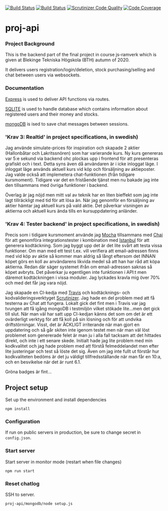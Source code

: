 
[![Build Status](https://travis-ci.org/j-lindb73/proj-api.svg?branch=master)](https://travis-ci.org/github/j-lindb73/proj-api)
[![Build Status](https://scrutinizer-ci.com/g/j-lindb73/proj-api/badges/build.png?b=master)](https://scrutinizer-ci.com/g/j-lindb73/proj-api/build-status/master)
[![Scrutinizer Code Quality](https://scrutinizer-ci.com/g/j-lindb73/proj-api/badges/quality-score.png?b=master)](https://scrutinizer-ci.com/g/j-lindb73/proj-api/?branch=master)
[![Code Coverage](https://scrutinizer-ci.com/g/j-lindb73/proj-api/badges/coverage.png?b=master)](https://scrutinizer-ci.com/g/j-lindb73/proj-api/?branch=master)


# proj-api

### Project Background

This is the backend part of the final project in course js-ramverk which is given at Blekinge Tekniska Högskola (BTH) autumn of 2020.

It delivers users registration/login/deletion, stock purchasing/selling and chat between users via websockets.


### Documentation

[Express](https://expressjs.com/) is used to deliver API functions via routes. 

[SQLITE](https://sqlite.org/) is used to handle database which contains information about registered users and their money and stocks.

[mongoDB](https://mongodb.com) is ised to save chat messages between sessions.

### 'Krav 3: Realtid' in project specifications, in swedish)
Jag använde simulate-prices för inspiration och skapade 2 aktier (Hallonbåtar och Lakritssnören) som har varierande kurs. 
Ny kurs genereras var 5:e sekund via backend ohc plockas upp i frontend för att presenteras grafiskt och i text. Detta syns även då användaren är i icke inloggat läge. 
I inloggat läge används aktuell kurs vid köp och försäljning av aktieposter. 
Jag valde också att implemetera chat-funktionen (från tidigare kursmoment). Tidigare var det en fristående tjänst men nu bakade jag inte den tillsammans med övriga 
funktioner i backend.

Överlag är jag nöjd men mitt val av teknik har en liten bieffekt som jag inte lagt tillräckligt med tid för att lösa än. När jag genomför en försäljning av aktier hämtar jag aktuell kurs på vald aktie. Det påverkar visningen av aktierna och aktuell kurs ända tills en kursuppdatering anländer. 

### 'Krav 4: Tester backend' in project specifications, in swedish)
Precis som i tidigare kursmoment använde jag [Mocha](https://mochajs.org/) tillsammans med [Chai](https://www.chaijs.com/)  för att genomföra integrationstester
i kombination med [Istanbul](https://istanbul.js.org/) för att generera kodtäckning.
Som jag byggt upp det är det lite svårt att testa vissa funktioner. Om man med ett test t.ex. vill verifiera att email-adressen finns med vid köp av aktie så kommer man aldrig så långt eftersom det INNAN köpet görs en koll av användarens likvida medel så att han har råd att köpa aktierna. Redan där säger systemet ifrån om email-adressen saknas så köpet avbryts. Det påverkar ju egentligen inte funktionen i API:t men däremot kodtäckningen i vissa moduler. Jag lyckades kravla mig över 70% och med det får jag vara nöjd.

Jag skapade en CI-kedja med [Travis](https://travis-ci.org/) och kodtäcknings- och kodvalideringsverktyget [Scrutinizer](https://scrutinizer-ci.com/).
Jag hade en del problem med att få testerna av Chat att fungera. Lokalt gick det fint men i Travis var jag tvungen att få igång mongoDB i testmiljön vilket stökade lite...men det gick till slut.
När man väl har satt upp CI-kedjan känns det som om det är ett ovärderligt verktyg för att få koll på sin lösning och för att undvika driftstörningar. Visst, det är ÄCKLIGT irriterande när man gjort en uppdatering och så går skiten inte igenom testet men när man väl löst problemet som genererade felet är man ju i alla fall tacksam att det hittades direkt, och inte i ett senare skede.
Initialt hade jag lite problem med min kodkvalitet och jag hade problem med att förstå felmeddelandet men efter lite justeringar och test så löste det sig. Även om jag inte fullt ut förstår hur kodkvaliteten bedöms är det ju väldigt tillfredsställande när man får en 10:a, och en besvikelse när det är runt 6.1.

Gröna badges är fint...

## Project setup

Set up the environment and install dependencies

```
npm install
```

### Configuration

If run on public servers in production, be sure to change secret in ```config.json```.

### Start server 

Start server in monitor mode (restart when file changes)

```
npm run start
```



### Reset chatlog

SSH to server.
```
proj-api/mongodb/node setup.js
```
